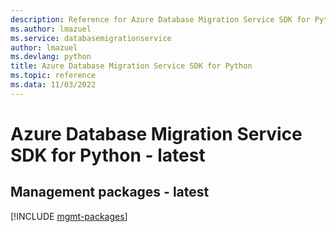 ```yaml
---
description: Reference for Azure Database Migration Service SDK for Python
ms.author: lmazuel
ms.service: databasemigrationservice
author: lmazuel
ms.devlang: python
title: Azure Database Migration Service SDK for Python
ms.topic: reference
ms.data: 11/03/2022
---
```

# Azure Database Migration Service SDK for Python - latest

## Management packages - latest
[!INCLUDE [mgmt-packages](database-migration-service-mgmt-index.md)]